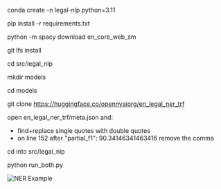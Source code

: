 conda create -n legal-nlp python=3.11

pip install -r requirements.txt

python -m spacy download en_core_web_sm

git lfs install

cd src/legal_nlp

mkdir models

cd models

git clone https://huggingface.co/opennyaiorg/en_legal_ner_trf

open en_legal_ner_trf/meta.json and: 
 - find+replace single quotes with double quotes
 - on line 152 after "partial_f1": 90.34146341463416 remove the comma

 cd into src/legal_nlp

 python run_both.py

 ![NER Example](https://gitlab.com/SmartR_AI/gpt/demo-projects/legal-nlp/-/raw/main/images/NER_Example.png)